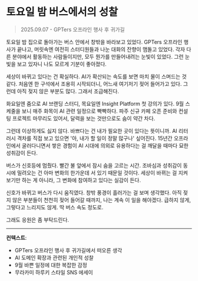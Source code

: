 # 토요일 밤 버스에서의 성찰
> 2025.09.07 - GPTers 오프라인 행사 후 귀가길

토요일 밤 집으로 돌아가는 버스 안에서 창밖을 바라보고 있었다. GPTers 오프라인 행사가 끝나고, 머릿속엔 여전히 스터디원들과 나눈 대화의 잔향이 맴돌고 있었다. 각자 다른 분야에서 활동하는 사람들이지만, 모두 뭔가를 만들어내려는 눈빛이 있었다. 그런 눈빛을 보고 있자니 나도 모르게 기분이 좋아졌다.

세상이 바뀌고 있다는 건 확실하다. AI가 확산되는 속도를 보면 마치 물이 스며드는 것 같다. 처음엔 한 구석에서 조용히 시작되더니, 어느새 여기저기 젖어 들어가고 있다. 그런데 아직 젖지 않은 부분도 많다. 그래서 조급해진다.

화요일엔 줌으로 AI 브랜딩 스터디, 목요일엔 Insight Platform 첫 강의가 있다. 9월 스케줄을 보니 매주 화목이 AI 관련 일정으로 빡빡하다. 파주 신규 카페 오픈 준비와 컨설팅 프로젝트 마무리도 있어서, 달력을 보는 것만으로도 숨이 약간 차다.

그런데 이상하게도 싫지 않다. 바쁘다는 건 내가 필요한 곳이 있다는 뜻이니까. AI 리터러시 격차를 직접 보고 있으면 '아, 내가 할 일이 정말 많구나' 싶어진다. 15년간 오프라인에서 굴러다니면서 쌓은 경험이 AI 시대에 의외로 유용하다는 걸 깨달을 때마다 묘한 성취감이 든다.

버스가 신호등에 멈췄다. 빨간 불 앞에서 잠시 숨을 고르는 시간. 조바심과 성취감이 동시에 밀려오는 건 아마 변화의 한가운데 서 있기 때문일 것이다. 세상이 바뀌는 걸 지켜보기만 하는 게 아니라, 그 변화에 참여하고 있다는 실감이 든다.

신호가 바뀌고 버스가 다시 움직였다. 창밖 풍경이 흘러가는 걸 보며 생각했다. 아직 젖지 않은 부분들이 천천히 젖어 들어갈 때까지, 나는 계속 이 일을 해야겠다. 급하지 않게, 그렇다고 느리지도 않게. 딱 버스 속도 정도로.

그래도 응원은 좀 부탁드린다.

---

**컨텍스트**:
- GPTers 오프라인 행사 후 귀가길에서 떠오른 생각
- AI 도메인 확장과 관련된 개인적 성찰
- 9월 바쁜 일정에 대한 복잡한 감정
- 무라카미 하루키 스타일 SNS 에세이
